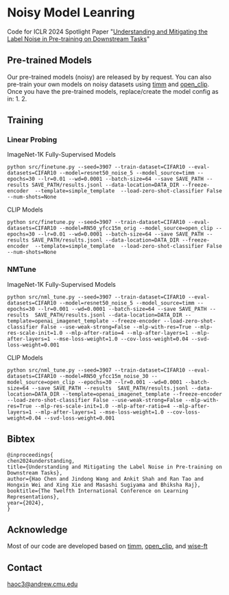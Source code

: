 # Noisy Model Leanring 

Code for ICLR 2024 Spotlight Paper "[Understanding and Mitigating the Label Noise in Pre-training on Downstream Tasks](https://arxiv.org/abs/2309.17002)"


## Pre-trained Models

Our pre-trained models (noisy) are released by by request.
You can also pre-train your own models on noisy datasets using [timm](https://github.com/huggingface/pytorch-image-models) and [open_clip](https://github.com/mlfoundations/open_clip).
Once you have the pre-trained models, replace/create the model config as in:
1. 
2.


## Training 

### Linear Probing

ImageNet-1K Fully-Supervised Models
```
python src/finetune.py --seed=3907 --train-dataset=CIFAR10 --eval-datasets=CIFAR10 --model=resnet50_noise_5 --model_source=timm --epochs=30 --lr=0.01 --wd=0.0001 --batch-size=64 --save SAVE_PATH --results SAVE_PATH/results.jsonl --data-location=DATA_DIR --freeze-encoder  --template=simple_template  --load-zero-shot-classifier False  --num-shots=None
```

CLIP Models
```
python src/finetune.py --seed=3907 --train-dataset=CIFAR10 --eval-datasets=CIFAR10 --model=RN50_yfcc15m_orig --model_source=open_clip --epochs=30 --lr=0.01 --wd=0.0001 --batch-size=64 --save SAVE_PATH --results SAVE_PATH/results.jsonl --data-location=DATA_DIR --freeze-encoder  --template=simple_template  --load-zero-shot-classifier False  --num-shots=None
```


### NMTune 

ImageNet-1K Fully-Supervised Models
```
python src/nml_tune.py --seed=3907 --train-dataset=CIFAR10 --eval-datasets=CIFAR10 --model=resnet50_noise_5 --model_source=timm --epochs=30 --lr=0.001 --wd=0.0001 --batch-size=64 --save SAVE_PATH --results  SAVE_PATH/results.jsonl --data-location=DATA_DIR --template=openai_imagenet_template --freeze-encoder --load-zero-shot-classifier False --use-weak-strong=False --mlp-with-res=True --mlp-res-scale-init=1.0 --mlp-after-ratio=4 --mlp-after-layers=1 --mlp-after-layers=1 --mse-loss-weight=1.0 --cov-loss-weight=0.04 --svd-loss-weight=0.001
```

CLIP Models
```
python src/nml_tune.py --seed=3907 --train-dataset=CIFAR10 --eval-datasets=CIFAR10 --model=RN50_yfcc15m_noise_30 --model_source=open_clip --epochs=30 --lr=0.001 --wd=0.0001 --batch-size=64 --save SAVE_PATH --results  SAVE_PATH/results.jsonl --data-location=DATA_DIR --template=openai_imagenet_template --freeze-encoder --load-zero-shot-classifier False --use-weak-strong=False --mlp-with-res=True --mlp-res-scale-init=1.0 --mlp-after-ratio=4 --mlp-after-layers=1 --mlp-after-layers=1 --mse-loss-weight=1.0 --cov-loss-weight=0.04 --svd-loss-weight=0.001
```


## Bibtex
```
@inproceedings{
chen2024understanding,
title={Understanding and Mitigating the Label Noise in Pre-training on Downstream Tasks},
author={Hao Chen and Jindong Wang and Ankit Shah and Ran Tao and Hongxin Wei and Xing Xie and Masashi Sugiyama and Bhiksha Raj},
booktitle={The Twelfth International Conference on Learning Representations},
year={2024},
}
```


## Acknowledge
Most of our code are developed based on [timm](https://github.com/huggingface/pytorch-image-models), [open_clip](https://github.com/mlfoundations/open_clip), and [wise-ft](https://github.com/mlfoundations/wise-ft)

## Contact
haoc3@andrew.cmu.edu


